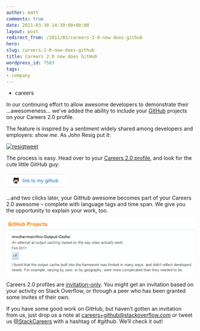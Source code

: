 ```yaml
---
author: matt
comments: true
date: 2011-03-30 14:39:00+00:00
layout: post
redirect_from: /2011/03/careers-2-0-now-does-github
hero:
slug: careers-2-0-now-does-github
title: Careers 2.0 now does GitHub
wordpress_id: 7583
tags:
- company
---
```

- careers

In our continuing effort to allow awesome developers to demonstrate their …awesomeness… we’ve added the ability to include your [GitHub](https://github.com/) projects on your Careers 2.0 profile.

 

The feature is inspired by a sentiment widely shared among developers and employers: _show me_. As John Resig put it:

[![resigtweet](http://blog.stackoverflow.com/wp-content/uploads/resigtweet.png)](https://twitter.com/#!/jeresig/status/33968704983138304)

The process is easy. Head over to your [Careers 2.0 profile](http://careers.stackoverflow.com/cv), and look for the cute little GitHub guy:

![octocat](/images/wordpress/octocat.png)

 

…and two clicks later, your GitHub awesome becomes part of your Careers 2.0 awesome – complete with language tags and time span. We give you the opportunity to explain your work, too.

 

![githubprojects](/images/wordpress/githubprojects4.png)

 

Careers 2.0 profiles are [invitation-only](http://blog.stackoverflow.com/2011/02/careers-2-0-launches/). You might get an invitation based on your activity on Stack Overflow, or through a peer who has been granted some invites of their own.

 

If you have some good work on GitHub, but haven’t gotten an invitation from us, just drop us a note at [careers+github@stackoverflow.com](mailto:careers+github@stackoverflow.com) or tweet us [@StackCareers](https://twitter.com/#!/StackCareers) with a hashtag of #github. We’ll check it out!
